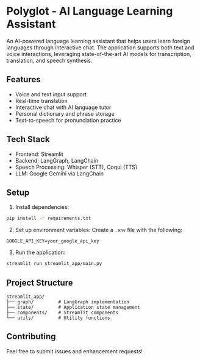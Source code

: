 # Polyglot - AI Language Learning Assistant

An AI-powered language learning assistant that helps users learn foreign languages through interactive chat. The application supports both text and voice interactions, leveraging state-of-the-art AI models for transcription, translation, and speech synthesis.

## Features

- Voice and text input support
- Real-time translation
- Interactive chat with AI language tutor
- Personal dictionary and phrase storage
- Text-to-speech for pronunciation practice

## Tech Stack

- Frontend: Streamlit
- Backend: LangGraph, LangChain
- Speech Processing: Whisper (STT), Coqui (TTS)
- LLM: Google Gemini via LangChain

## Setup

1. Install dependencies:
```bash
pip install -r requirements.txt
```

2. Set up environment variables:
Create a `.env` file with the following:
```
GOOGLE_API_KEY=your_google_api_key
```

3. Run the application:
```bash
streamlit run streamlit_app/main.py
```

## Project Structure

```
streamlit_app/
├── graph/         # LangGraph implementation
├── state/         # Application state management
├── components/    # Streamlit components
└── utils/         # Utility functions
```

## Contributing

Feel free to submit issues and enhancement requests!
